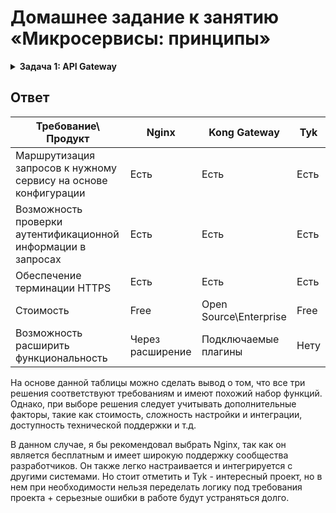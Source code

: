 # Домашнее задание к занятию «Микросервисы: принципы»

<details>
  <summary><b>Задача 1: API Gateway</b></summary>
Предложите решение для обеспечения реализации API Gateway. Составьте сравнительную таблицу возможностей различных программных решений. На основе таблицы сделайте выбор решения.

Решение должно соответствовать следующим требованиям:

- маршрутизация запросов к нужному сервису на основе конфигурации,
- возможность проверки аутентификационной информации в запросах,
- обеспечение терминации HTTPS.

Обоснуйте свой выбор.
</details>

## Ответ

|Требование\ Продукт|Nginx|Kong Gateway|Tyk|
|-------------|-------------|-------------|-------------|
|Маршрутизация запросов к нужному сервису на основе конфигурации|Есть|Есть|Есть|
|Возможность проверки аутентификационной информации в запросах|Есть|Есть|Есть|
|Обеспечение терминации HTTPS|Есть|Есть|Есть|
|Стоимость|Free|Open Source\Enterprise|Free|
|Возможность расширить функциональность|Через расширение|Подключаемые плагины|Нету|

На основе данной таблицы можно сделать вывод о том, что все три решения соответствуют требованиям и имеют похожий набор функций. Однако, при выборе решения следует учитывать дополнительные факторы, такие как стоимость, сложность настройки и интеграции, доступность технической поддержки и т.д.

В данном случае, я бы рекомендовал выбрать Nginx, так как он является бесплатным и имеет широкую поддержку сообщества разработчиков. Он также легко настраивается и интегрируется с другими системами. Но стоит отметить и Tyk - интересный проект, но в нем при необходимости нельзя переделать логику под требования проекта + серьезные ошибки в работе будут устраняться долго.


